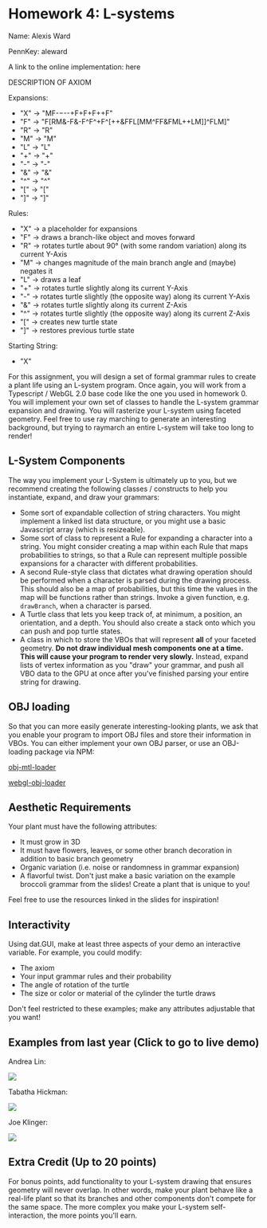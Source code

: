 # Homework 4: L-systems


Name: Alexis Ward

PennKey: aleward

A link to the online implementation: here

DESCRIPTION OF AXIOM

Expansions:
* "X"  ->  "MF-−--+F+F+F++F"
* "F"  ->  "F[RM&-F&-F^F^+F^[++&FFL[MM^FF&FML++LM]]^FLM]"
* "R"  ->  "R"
* "M"  ->  "M"
* "L"  ->  "L"
* "+"  ->  "+"
* "-"  ->  "-"
* "&"  ->  "&"
* "^"  ->  "^"
* "["  ->  "["
* "]"  ->  "]"

Rules:
* "X"  ->  a placeholder for expansions
* "F"  ->  draws a branch-like object and moves forward
* "R"  ->  rotates turtle about 90° (with some random variation) along its current Y-Axis
* "M"  ->  changes magnitude of the main branch angle and (maybe) negates it
* "L"  ->  draws a leaf
* "+"  ->  rotates turtle slightly along its current Y-Axis
* "-"  ->  rotates turtle slightly (the opposite way) along its current Y-Axis
* "&"  -> rotates turtle slightly along its current Z-Axis
* "^"  ->  rotates turtle slightly (the opposite way) along its current Z-Axis
* "["  ->  creates new turtle state
* "]"  ->  restores previous turtle state

Starting String:
* "X"


For this assignment, you will design a set of formal grammar rules to create
a plant life using an L-system program. Once again, you will work from a
Typescript / WebGL 2.0 base code like the one you used in homework 0. You will
implement your own set of classes to handle the L-system grammar expansion and
drawing. You will rasterize your L-system using faceted geometry. Feel free
to use ray marching to generate an interesting background, but trying to
raymarch an entire L-system will take too long to render!

## L-System Components
The way you implement your L-System is ultimately up to you, but we recommend
creating the following classes / constructs to help you instantiate, expand, and
draw your grammars:
* Some sort of expandable collection of string characters. You might implement
a linked list data structure, or you might use a basic Javascript array (which
is resizeable).
* Some sort of class to represent a Rule for expanding a character into a
string. You might consider creating a map within each Rule that maps
probabilities to strings, so that a Rule can represent multiple possible
expansions for a character with different probabilities.
* A second Rule-style class that dictates what drawing operation should be
performed when a character is parsed during the drawing process. This should
also be a map of probabilities, but this time the values in the map will be
functions rather than strings. Invoke a given function, e.g. `drawBranch`, when
a character is parsed.
* A Turtle class that lets you keep track of, at minimum, a position, an
orientation, and a depth. You should also create a stack onto which you can push
and pop turtle states.
* A class in which to store the VBOs that will represent __all__ of your faceted
geometry. __Do not draw individual mesh components one at a time. This will
cause your program to render very slowly.__ Instead, expand lists of vertex
information as you "draw" your grammar, and push all VBO data to the GPU at once
after you've finished parsing your entire string for drawing.

## OBJ loading
So that you can more easily generate interesting-looking plants, we ask that you
enable your program to import OBJ files and store their information in VBOs. You
can either implement your own OBJ parser, or use an OBJ-loading package via NPM:

[obj-mtl-loader](https://www.npmjs.com/package/obj-mtl-loader)

[webgl-obj-loader](https://www.npmjs.com/package/webgl-obj-loader)


## Aesthetic Requirements
Your plant must have the following attributes:
* It must grow in 3D
* It must have flowers, leaves, or some other branch decoration in addition to
basic branch geometry
* Organic variation (i.e. noise or randomness in grammar expansion)
* A flavorful twist. Don't just make a basic variation on the example broccoli
grammar from the slides! Create a plant that is unique to you!

Feel free to use the resources linked in the slides for inspiration!

## Interactivity
Using dat.GUI, make at least three aspects of your demo an interactive variable.
For example, you could modify:

* The axiom
* Your input grammar rules and their probability
* The angle of rotation of the turtle
* The size or color or material of the cylinder the turtle draws

Don't feel restricted to these examples; make any attributes adjustable that you
want!

## Examples from last year (Click to go to live demo)

Andrea Lin:

[![](andreaLin.png)](http://andrea-lin.com/Project3-LSystems/)

Tabatha Hickman:

[![](tabathaHickman.png)](https://tabathah.github.io/Project3-LSystems/)

Joe Klinger:

[![](joeKlinger.png)](https://klingerj.github.io/Project3-LSystems/)

## Extra Credit (Up to 20 points)
For bonus points, add functionality to your L-system drawing that ensures
geometry will never overlap. In other words, make your plant behave like a
real-life plant so that its branches and other components don't compete for the
same space. The more complex you make your L-system self-interaction, the more
points you'll earn.
